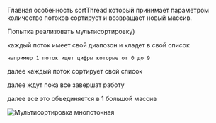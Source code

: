 Главная особенность sortThread который принимает параметром количество потоков
сортирует и возвращает новый массив.


Попытка реализовать мультисортировку)


каждый поток имеет свой диапозон и кладет в свой список

    например 1 поток ищет цифры которые от 0 до 9 
    
далее каждый поток сортирует свой список

далее ждут пока все завершат работу

далее все это объединяется в 1 большой массив

![Мультисортировка мнопоточная](https://github.com/user-attachments/assets/9aa65ad4-a1aa-4960-aa06-eb6f05822b18)
